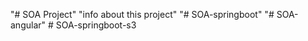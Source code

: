 "# SOA Project" 
"info about this project" 
"# SOA-springboot" 
"# SOA-angular" 
#   S O A - s p r i n g b o o t - s 3  
 